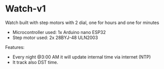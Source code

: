 # Watch-v1
Watch built with step motors with 2 dial, one for hours and one for minutes  
* Microcontroller used: 1x Arduino nano ESP32
* Step motor used: 2x 28BYJ-48 ULN2003

Features:
* Every night @3:00 AM it will update internal time via internet (NTP)
* It track also DST time.
